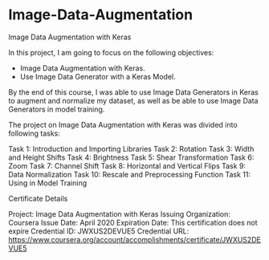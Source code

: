 # Image-Data-Augmentation
Image Data Augmentation with Keras


In this project, I am going to focus on the following objectives:

- Image Data Augmentation with Keras.
- Use Image Data Generator with a Keras Model.

By the end of this course, I was able to use Image Data Generators in Keras to augment and normalize my dataset, as well as be able to use Image Data Generators in model training.


The project on Image Data Augmentation with Keras was divided into following tasks:

Task 1: Introduction and Importing Libraries
Task 2: Rotation
Task 3: Width and Height Shifts
Task 4: Brightness
Task 5: Shear Transformation
Task 6: Zoom
Task 7: Channel Shift
Task 8: Horizontal and Vertical Flips
Task 9: Data Normalization
Task 10: Rescale and Preprocessing Function
Task 11: Using in Model Training

Certificate Details

Project: Image Data Augmentation with Keras
Issuing Organization: Coursera
Issue Date: April 2020
Expiration Date: This certification does not expire
Credential ID: JWXUS2DEVUE5
Credential URL: https://www.coursera.org/account/accomplishments/certificate/JWXUS2DEVUE5
